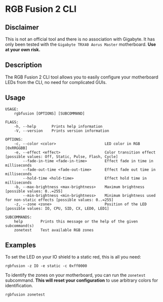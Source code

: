 # RGB Fusion 2 CLI

## Disclaimer

This is not an official tool and there is no association with Gigabyte. It has
only been tested with the `Gigabyte TRX40 Aorus Master` motherboard. **Use at
your own risk.**

## Description

The RGB Fusion 2 CLI tool allows you to easily configure your motherboard LEDs
from the CLI, no need for complicated GUIs.

## Usage

```
USAGE:
    rgbfusion [OPTIONS] [SUBCOMMAND]

FLAGS:
    -h, --help       Prints help information
    -V, --version    Prints version information

OPTIONS:
    -c, --color <color>                      LED color in RGB [0xRRGGBB]
    -e, --effect <effect>                    Color transition effect [possible values: Off, Static, Pulse, Flash, Cycle]
        --fade-in-time <fade-in-time>        Effect fade in time in milliseconds
        --fade-out-time <fade-out-time>      Effect fade out time in milliseconds
        --hold-time <hold-time>              Effect hold time in milliseconds
    -b, --max-brightness <max-brightness>    Maximum brightness [possible values: 0..=255]
        --min-brightness <min-brightness>    Minimum brightness used for non-static effects [possible values: 0..=255]
    -z, --zone <zone>                        Position of the LED [possible values: IO, CPU, SID, CX, LED0, LED1]

SUBCOMMANDS:
    help        Prints this message or the help of the given subcommand(s)
    zonetest    Test available RGB zones
```

## Examples

To set the LED on your IO shield to a static red, this is all you need:

```
rgbfusion -z IO -e static -c 0xff0000
```

To identify the zones on your motherboard, you can run the `zonetest`
subcommand. **This will reset your configuration** to use arbitrary colors for
identification.

```
rgbfusion zonetest
```
